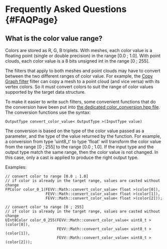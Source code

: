Frequently Asked Questions    {#FAQPage}
==========================


## What is the color value range?

Colors are stored as R, G, B triplets. With meshes, each color value is a
floating point (single or double precision) in the range [0.0 ; 1.0]. With
point clouds, each color value is a 8 bits unsigned int in the range [0 ;
255].

The filters that apply to both meshes and point clouds may have to convert
between the two different ranges of color value. For example, the [Copy Graph
filter](https://projet.liris.cnrs.fr/mepp/doc/nightly/_filter_copy_graph.html)
filter can copy a mesh to a point cloud (and vice versa) with its vertex
colors. So it must convert colors to suit the range of color values supported
by the target data structure.

To make it easier to write such filters, some convenient functions that do
the conversion have been put into [the dedicated color_conversion.hpp
file](https://github.com/MEPP-team/MEPP2/blob/b2e15df7b47a7d58cca4977bc503519021220385/FEVV/Tools/Math/color_conversion.hpp).
The conversion functions use the syntax:

    OutputType convert_color_value< OutputType >(InputType value)

The conversion is based on the type of the color
value passed as a parameter, and the type of the value returned by the
function. For example, a conversion from type 'uint8_t' to type 'float' will
transform the color value from the range [0 ; 255] to the range [0.0 ; 1.0].
If the input type and the output type match the same range, then the color
value is not changed. In this case, only a cast is applied to produce the
right output type.

Examples:

    // convert color to range [0.0 ; 1.0]
    // if color is already in the target range, values are casted without change
    FPColor color_0_1(FEVV::Math::convert_color_value< float >(color[0]),
                      FEVV::Math::convert_color_value< float >(color[1]),
                      FEVV::Math::convert_color_value< float >(color[2]));

    // convert color to range [0 ; 255]
    // if color is already in the target range, values are casted without change
    UInt8Color color_0_255(FEVV::Math::convert_color_value< uint8_t >(color[0]),
                           FEVV::Math::convert_color_value< uint8_t >(color[1]),
                           FEVV::Math::convert_color_value< uint8_t >(color[2]));


